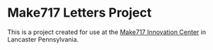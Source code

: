 # Make717 Letters Project


This is a project created for use at the [Make717 Innovation Center][make717] in Lancaster Pennsylvania.


   [make717]: <https://www.make717.org>
